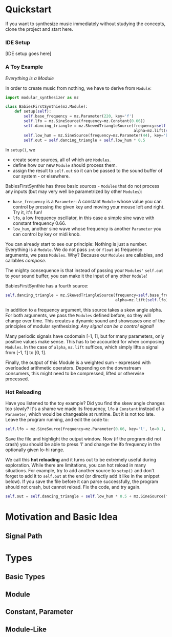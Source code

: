 

# Quickstart

If you want to synthesize music immediately without studying the concepts, clone the project and start here.
### IDE Setup

[IDE setup goes here]

### A Toy Example
*Everything is a Module*

In order to create music from nothing, we have to derive from `Module`:
```python
import modular_synthesizer as mz

class BabiesFirstSynthie(mz.Module):
    def setup(self):
        self.base_frequency = mz.Parameter(220, key='f')
        self.lfo = mz.SineSource(frequency=mz.Constant(0.66))
        self.dancing_triangle = mz.SkewedTriangleSource(frequency=self.base_frequency, 
                                                        alpha=mz.lift(self.lfo))
        self.low_hum = mz.SineSource(frequency=mz.Parameter(44), key='b')
        self.out = self.dancing_triangle + self.low_hum * 0.5
```
In `setup()`, we
- create some sources, all of which are `Modules`.
- define how our new `Module` should process them.
- assign the result to `self.out` so it can be passed to the sound buffer of our system - or elsewhere.

BabiesFirstSynthie has three basic sources - `Modules` that do not process any inputs (but may very well be parametrized by other `Modules`): 
- `base_frequency` is a `Parameter`: A constant `Module` whose value you can control by pressing the given key and moving your mouse left and right. Try it, it's fun!
- `lfo`, a low frequency oscillator, in this case a simple sine wave with constant frequency 0.66.
- `low_hum`, another sine wave whose frequency is another `Parameter` you can control by key or midi knob.

You can already start to see our principle: Nothing is just a number. Everything is a `Module`. We do not pass `int` or `float` as frequency arguments, we pass `Modules`. Why? Because our `Modules` are callables, and callables *compose*. 

The mighty consequence is that instead of passing your `Modules'` `self.out` to your sound buffer, you can make it the input of any other `Module`! 

BabiesFirstSynthie has a fourth source:
```python
self.dancing_triangle = mz.SkewedTriangleSource(frequency=self.base_frequency, 
                                                alpha=mz.lift(self.lfo))
```
In addition to a frequency argument, this source takes a skew angle alpha. For both arguments, we pass the `Modules` defined before, so they will change over time. This creates a dynamic sound and showcases one of the principles of modular synthesizing: *Any signal can be a control signal!* 

Many periodic signals have codomain [-1, 1], but for many parameters, only positive values make sense. This has to be accounted for when composing `Modules`. In the case of `alpha`, `mz.lift` suffices, which simply lifts a signal from [-1, 1] to [0, 1].

Finally, the output of this Module is a weighted sum - expressed with overloaded arithmetic operators. Depending on the downstream consumers, this might need to be compressed, lifted or otherwise processed. 

### Hot Reloading
Have you listened to the toy example? Did you find the skew angle changes too slowly? It's a shame we made its frequency, `lfo` a `Constant` instead of a `Parameter`, which would be changeable at runtime. But it is not too late. Leave the program running, and edit the code to:

```python
self.lfo = mz.SineSource(frequency=mz.Parameter(0.66, key='l', lo=0.1, hi=60, clip=True))
```
Save the file and highlight the output window. Now (if the program did not crash) you should be able to press 'l' and change the lfo frequency in the optionally given lo-hi range. 

We call this **hot reloading** and it turns out to be extremely useful during exploration. While there are limitations, you can hot reload in many situations. For example, try to add another source to `setup()` and don't forget to add it to `self.out` at the end (or directly add it like in the snippet below). If you save the file before it can parse successfully, the program should not crash, but cannot reload. Fix the code, and try again. 

```python
self.out = self.dancing_triangle + self.low_hum * 0.5 + mz.SineSource(frequency=mz.Constant(880))
```


# Motivation and Basic Idea

## Signal Path

# Types

## Basic Types

## Module

## Constant, Parameter

## Module-Like

## 



